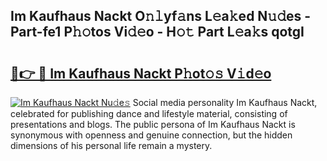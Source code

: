 ## Im Kaufhaus Nackt O𝚗𝚕yf𝚊ns L𝚎a𝚔ed N𝚞𝚍es - Part-fe1 P𝚑𝚘tos Vi𝚍𝚎o - H𝚘𝚝 Part L𝚎a𝚔s qotgI

# <h2><a href="http://kf2rl98.oniu.top/?m=Im+Kaufhaus+Nackt">🔗👉 🔴 Im Kaufhaus Nackt P𝚑ot𝚘𝚜 V𝚒d𝚎o</a></h2>

[![Im Kaufhaus Nackt Nu𝚍e𝚜](https://i.imgur.com/0qMVB7G.gif)](http://kf2rl98.oniu.top/?m=Im+Kaufhaus+Nackt)
Social media personality Im Kaufhaus Nackt, celebrated for publishing dance and lifestyle material, consisting of presentations and blogs. The public persona of Im Kaufhaus Nackt is synonymous with openness and genuine connection, but the hidden dimensions of his personal life remain a mystery.  
